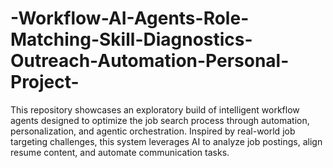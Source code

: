 # -Workflow-AI-Agents-Role-Matching-Skill-Diagnostics-Outreach-Automation-Personal-Project-
This repository showcases an exploratory build of intelligent workflow agents designed to optimize the job search process through automation, personalization, and agentic orchestration. Inspired by real-world job targeting challenges, this system leverages AI to analyze job postings, align resume content, and automate communication tasks.
